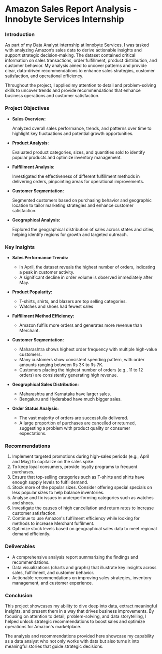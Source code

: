 # Amazon Sales Report Analysis - Innobyte Services Internship

### Introduction
As part of my Data Analyst internship at Innobyte Services, I was tasked with analyzing Amazon’s sales data to derive actionable insights and support strategic decision-making. The dataset contained critical information on sales transactions, order fulfillment, product distribution, and customer behavior. My analysis aimed to uncover patterns and provide clear, data-driven recommendations to enhance sales strategies, customer satisfaction, and operational efficiency.

Throughout the project, I applied my attention to detail and problem-solving skills to uncover trends and provide recommendations that enhance business operations and customer satisfaction.

### Project Objectives

- **Sales Overview:**

  Analyzed overall sales performance, trends, and patterns over time to highlight key fluctuations and potential growth opportunities.

- **Product Analysis:**

  Evaluated product categories, sizes, and quantities sold to identify popular products and optimize inventory management.

- **Fulfillment Analysis:**

  Investigated the effectiveness of different fulfillment methods in delivering orders, pinpointing areas for operational improvements.

- **Customer Segmentation:**

  Segmented customers based on purchasing behavior and geographic location to tailor marketing strategies and enhance customer satisfaction.

- **Geographical Analysis:**
  
  Explored the geographical distribution of sales across states and cities, helping identify regions for growth and targeted outreach.

### Key Insights 

- **Sales Performance Trends:**
  - In April, the dataset reveals the highest number of orders, indicating a peak in customer activity.
  -  A significant decline in order volume is observed immediately after May.
    
- **Product Popularity:**
  - T-shirts, shirts, and blazers are top selling categories.
  - Watches and shoes had fewest sales

- **Fulfillment Method Efficiency:**
  - Amazon fulfils more orders and generates more revenue than Merchant.

- **Customer Segmentation:**
  - Maharashtra shows highest order frequency with multiple high-value customers.
  - Many customers show consistent spending pattern, with order amounts ranging between Rs 3K to Rs 7K.
  - Customers placing the highest number of orders (e.g., 11 to 12 orders) are consistently generating high revenue.

- **Geographical Sales Distribution:**
  - Maharashtra and Karnataka have larger sales.
  - Bengaluru and Hyderabad have much bigger sales.

- **Order Status Analysis:**
  - The vast majority of orders are successfully delivered.
  - A large proportion of purchases are cancelled or returned, suggesting a problem with product quality or consumer expectations.

### Recommendations

1.	Implement targeted promotions during high-sales periods (e.g., April and May) to capitalize on the sales spike.
2.	To keep loyal consumers, provide loyalty programs to frequent purchases.
3.	Ensure that top-selling categories such as T-shirts and shirts have enough supply levels to fulfil demand.
4.	Stock more of the popular sizes. Consider offering special specials on less popular sizes to help balance inventories.
5.	Analyse and fix issues in underperforming categories such as watches and shoes.
6.	Investigate the causes of high cancellation and return rates to increase customer satisfaction.
7.	Continue to use Amazon's fulfilment efficiency while looking for methods to increase Merchant fulfilment.
8.	Optimize stock levels based on geographical sales data to meet regional demand efficiently.

### Deliverables

- A comprehensive analysis report summarizing the findings and recommendations.
- Data visualizations (charts and graphs) that illustrate key insights across sales, fulfillment, and customer behavior.
- Actionable recommendations on improving sales strategies, inventory management, and customer experience.

### Conclusion

This project showcases my ability to dive deep into data, extract meaningful insights, and present them in a way that drives business improvements. By focusing on attention to detail, problem-solving, and data storytelling, I helped unlock strategic recommendations to boost sales and optimize operations for Amazon's marketplace.

The analysis and recommendations provided here showcase my capability as a data analyst who not only works with data but also turns it into meaningful stories that guide strategic decisions.

